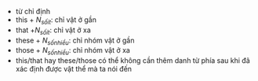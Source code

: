 - từ chỉ định
- this + $N_{số ít}$: chỉ vật ở gần
- that +$N_{số ít}$: chỉ vật ở xa
- these + $N_{số nhiều}$: chỉ nhóm vật ở gần
- those + $N_{số nhiều}$: chỉ nhóm vật ở xa
- this/that hay these/those có thể không cần thêm danh từ phía sau khi đã xác định được vật thể mà ta nói đến

